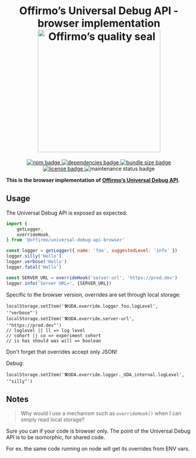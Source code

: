 
<h1 align="center">
	Offirmo’s Universal Debug API - browser implementation<br>
	<a href="https://www.offirmo.net/offirmo-monorepo/0-doc/modules-directory/index.html">
		<img src="https://www.offirmo.net/offirmo-monorepo/public/offirmos_quality_seal.png" alt="Offirmo’s quality seal" width="333">
	</a>
</h1>

<p align="center">
	<a alt="npm package page"
	  href="https://www.npmjs.com/package/@offirmo/universal-debug-api-browser">
		<img alt="npm badge"
		  src="https://img.shields.io/npm/v/@offirmo/universal-debug-api-browser.svg">
	</a>
	<a alt="dependencies analysis"
	  href="https://david-dm.org/offirmo/offirmo-monorepo?path=stack--current%2F3-advanced--multi%2Funiversal-debug-api--browser">
		<img alt="dependencies badge"
		  src="https://img.shields.io/david/offirmo/offirmo-monorepo.svg?path=stack--current%2F3-advanced--multi%2Funiversal-debug-api--browser">
	</a>
	<a alt="bundle size evaluation"
	  href="https://bundlephobia.com/result?p=@offirmo/universal-debug-api-browser">
		<img alt="bundle size badge"
		  src="https://img.shields.io/bundlephobia/minzip/@offirmo/universal-debug-api-browser.svg">
	</a>
	<a alt="license"
	  href="https://unlicense.org/">
		<img alt="license badge"
		  src="https://img.shields.io/badge/license-public_domain-brightgreen.svg">
	</a>
	<img alt="maintenance status badge"
	  src="https://img.shields.io/maintenance/yes/2024.svg">
</p>

**This is the browser implementation of [Offirmo’s Universal Debug API](https://universal-debug-api-js.netlify.app/).**

## Usage

The Universal Debug API is exposed as expected:

```javascript
import {
	getLogger,
	overrideHook,
} from '@offirmo/universal-debug-api-browser'

const logger = getLogger({ name: 'foo', suggestedLevel: 'info' })
logger.silly('Hello')
logger.verbose('Hello')
logger.fatal('Hello')

const SERVER_URL = overrideHook('server-url', 'https://prod.dev')
logger.info('Server URL=', {SERVER_URL})
```

Specific to the browser version, overrides are set through local storage:

```
localStorage.setItem('🛠UDA.override.logger.foo.logLevel', '"verbose"')
localStorage.setItem('🛠UDA.override.server-url', '"https://prod.dev"')
// loglevel || ll => log level
// cohort || co => experiment cohort
// is has should was will => boolean
```

Don't forget that overrides accept only JSON!

Debug:
```
localStorage.setItem('🛠UDA.override.logger._UDA_internal.logLevel', '"silly"')
```

## Notes

> Why would I use a mechanism such as `overrideHook()` when I can simply read local storage?

Sure you can if your code is browser only.
The point of the Universal Debug API is to be isomorphic,
for shared code.

For ex. the same code running on node will get its overrides from ENV vars.
